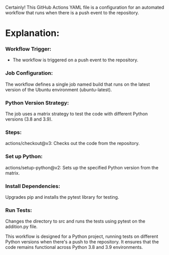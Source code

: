 
Certainly! This GitHub Actions YAML file is a configuration for an automated workflow that runs when there is a push event to the repository. 

# Explanation:

### Workflow Trigger:
- The workflow is triggered on a push event to the repository.

### Job Configuration:
The workflow defines a single job named build that runs on the latest version of the Ubuntu environment (ubuntu-latest).

### Python Version Strategy:
The job uses a matrix strategy to test the code with different Python versions (3.8 and 3.9).

### Steps:
actions/checkout@v3: Checks out the code from the repository.

### Set up Python:
actions/setup-python@v2: Sets up the specified Python version from the matrix.

### Install Dependencies:
Upgrades pip and installs the pytest library for testing.

### Run Tests:
Changes the directory to src and runs the tests using pytest on the addition.py file.

This workflow is designed for a Python project, running tests on different Python versions when there's a push to the repository. It ensures that the code remains functional across Python 3.8 and 3.9 environments.